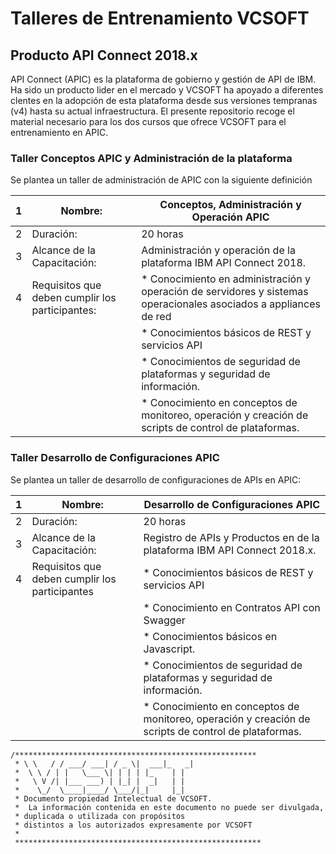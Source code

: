 # Talleres de Entrenamiento VCSOFT

## Producto API Connect 2018.x
API Connect (APIC) es la plataforma de gobierno y gestión de API de IBM. Ha sido un producto lider en el mercado y VCSOFT ha apoyado a diferentes clentes en la adopción de esta plataforma desde sus versiones tempranas (v4) hasta su actual infraestructura. El presente repositorio recoge el material necesario para los dos cursos que ofrece VCSOFT para el entrenamiento en APIC.

### Taller Conceptos APIC y Administración de la plataforma
Se plantea un taller de administración de APIC con la siguiente definición

|1	|Nombre:	|Conceptos, Administración y Operación APIC|
|---|-----    |-------|
|2	|Duración:|	20 horas| 
|3	|Alcance de la Capacitación:	|Administración y operación de la plataforma IBM API Connect 2018. |
|4  |Requisitos que deben cumplir los participantes:|* Conocimiento en administración y operación de servidores y sistemas operacionales asociados a appliances de red|
|   |         |*	Conocimientos básicos de REST y servicios API|
|   |         |*	Conocimientos de seguridad de plataformas y seguridad de información.|
|   |         |*	Conocimiento en conceptos de monitoreo, operación y creación de scripts de control de plataformas.|

### Taller Desarrollo de Configuraciones APIC
Se plantea un taller de desarrollo de configuraciones de APIs en APIC:


|1	|Nombre:	|Desarrollo de Configuraciones APIC|
|---|-----    |-------|
|2	|Duración:|	20 horas| 
|3	|Alcance de la Capacitación:	|Registro de APIs y Productos en de la plataforma IBM API Connect 2018.x.| 
|4	|Requisitos que deben cumplir los participantes	 | *  Conocimientos básicos de REST y servicios API|
|   |         | *  Conocimiento en Contratos API con Swagger|
|   |         | *  Conocimientos básicos en Javascript.|
|   |         | *  Conocimientos de seguridad de plataformas y seguridad de información.|
|   |         | *  Conocimiento en conceptos de monitoreo, operación y creación de scripts de control de plataformas.|
















```
/******************************************************
 * \ \   / / ___/ ___| / _ \|  ___|_   _|
 *  \ \ / | |   \___ \| | | | |_    | |  
 *   \ V /| |___ ___) | |_| |  _|   | |  
 *    \_/  \____|____/ \___/|_|     |_|  
 * Documento propiedad Intelectual de VCSOFT.
 *  La información contenida en este documento no puede ser divulgada, 
 * duplicada o utilizada con propósitos 
 * distintos a los autorizados expresamente por VCSOFT
 * 
 *******************************************************
 ```
